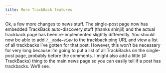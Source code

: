 ```yaml
---
title: More TrackBack features
---
```

Ok, a few more changes to news stuff. The single-post page now has embedded TrackBack auto-discovery stuff (thanks shinji!) and the actual trackback page has been re-implemented slightly differently. You should now be able to add `?__mode=view` to the trackback ping URL and view a list of all trackbacks I’ve gotten for that post. However, this won’t be necessary for very long because I’m going to put a list of all TrackBacks on the single-post page, probably before the comments. I might also add a little (# TrackBacks) thing to the main news page so you can easily tell if a post has trackbacks. We’ll see.